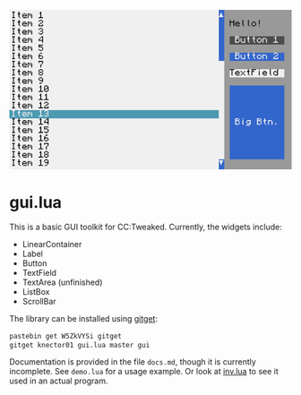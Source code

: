 ![Screenshot](https://github.com/knector01/gui.lua/blob/master/gui-screenshot.png?raw=true)

# gui.lua

This is a basic GUI toolkit for CC:Tweaked. Currently, the widgets include:

* LinearContainer
* Label
* Button
* TextField
* TextArea (unfinished)
* ListBox
* ScrollBar

The library can be installed using [gitget](https://www.computercraft.info/forums2/index.php?/topic/17387-gitget-version-2-release/):

```
pastebin get W5ZkVYSi gitget
gitget knector01 gui.lua master gui
```

Documentation is provided in the file `docs.md`, though it is currently incomplete. See `demo.lua` for a usage example. Or look at [inv.lua](https://github.com/knector01/inv.lua) to see it used in an actual program.